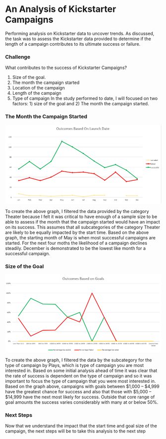 # An Analysis of Kickstarter Campaigns
Performing analysis on Kickstarter data to uncover trends.  As discussed, the task was to assess the Kickstarter data provided to determine if the length of a campaign contributes to its ultimate success or failure.

### Challenge

What contributes to the success of Kickstarter Campaigns?
1)	Size of the goal.
2)	The month the campaign started
3)	Location of the campaign
4)	Length of the campaign 
5)	Type of campaign
In the study performed to date, I will focused on two factors: 1) size of the goal and 2) The month the campaign started.

### The Month the Campaign Started

!["Outcomes Based on Launch Date"](https://github.com/Duegan24/kickstarter-analysis/blob/master/Outcomes%20Based%20on%20Launch%20Date.png)

To create the above graph, I filtered the data provided by the category Theater because I felt it was critical to have enough of a sample size to be able to assess if the month that the campaign started would have an impact on its success.  This assumes that all subcategories of the category Theater are likely to be equally impacted by the start time.
Based on the above graph, the starting month of May is when most successful campaigns are started.  For the next four moths the likelihood of a campaign declines steadily.  December is demonstrated to be the lowest like month for a successful campaign. 

### Size of the Goal

!["Parent Category Outcomes"](https://github.com/Duegan24/kickstarter-analysis/blob/master/Outcomes%20Based%20on%20Goals.png)

To create the above graph, I filtered the data by the subcategory for the type of campaign by Plays, which is type of campaign you are most interested in.  Based on some initial analysis ahead of time it was clear that the rate of success is dependent on the type of campaign and so it was important to focus the type of campaign that you were most interested in.
Based on the graph above, campaigns with goals between $1,000 – $4,999 have the greatest chance for success and also that those with $5,000 – $14,999 have the next most likely for success.  Outside that core range of goal amounts the success varies considerably with many at or below 50%.

### Next Steps
Now that we understand the impact that the start time and goal size of the campaign, the next steps will be to take this analysis to the next step
